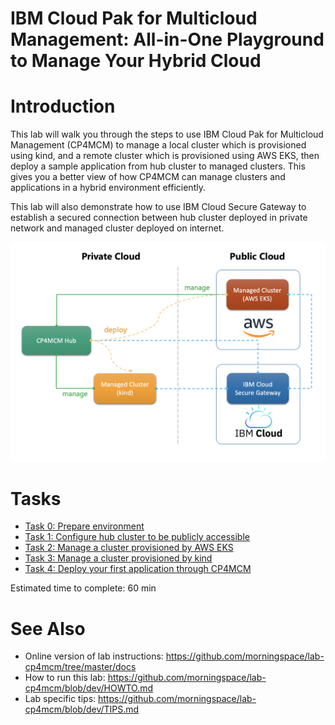 # IBM Cloud Pak for Multicloud Management: All-in-One Playground to Manage Your Hybrid Cloud

Introduction
============

This lab will walk you through the steps to use IBM Cloud Pak for Multicloud Management (CP4MCM) to manage a
local cluster which is provisioned using kind, and a remote cluster which is provisioned using AWS EKS, then
deploy a sample application from hub cluster to managed clusters. This gives you a better view of how CP4MCM
can manage clusters and applications in a hybrid environment efficiently.

This lab will also demonstrate how to use IBM Cloud Secure Gateway to establish a secured connection between
hub cluster deployed in private network and managed cluster deployed on internet.

![Figure: The Lab Architecture](images/lab-architecture.png)
  
Tasks
=====

- [Task 0: Prepare environment](task0/)
- [Task 1: Configure hub cluster to be publicly accessible](task1/)
- [Task 2: Manage a cluster provisioned by AWS EKS](task2/)
- [Task 3: Manage a cluster provisioned by kind](task3/)
- [Task 4: Deploy your first application through CP4MCM](task4/)

Estimated time to complete: 60 min

See Also
========

- Online version of lab instructions: https://github.com/morningspace/lab-cp4mcm/tree/master/docs
- How to run this lab: https://github.com/morningspace/lab-cp4mcm/blob/dev/HOWTO.md
- Lab specific tips: https://github.com/morningspace/lab-cp4mcm/blob/dev/TIPS.md
